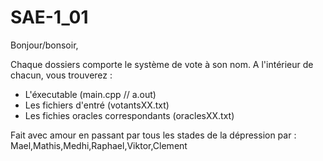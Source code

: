 # SAE-1_01

Bonjour/bonsoir,

Chaque dossiers comporte le système de vote à son nom.
A l'intérieur de chacun, vous trouverez :
- L'éxecutable (main.cpp // a.out)
- Les fichiers d'entré (votantsXX.txt)
- Les fichies oracles correspondants (oraclesXX.txt)

Fait avec amour en passant par tous les stades de la dépression par :
Mael,Mathis,Medhi,Raphael,Viktor,Clement
